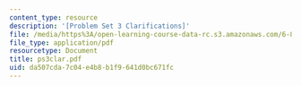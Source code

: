 ```yaml
---
content_type: resource
description: '[Problem Set 3 Clarifications]'
file: /media/https%3A/open-learning-course-data-rc.s3.amazonaws.com/6-826-principles-of-computer-systems-spring-2002/da507cda7c04e4b8b1f9641d0bc671fc_ps3clar.pdf
file_type: application/pdf
resourcetype: Document
title: ps3clar.pdf
uid: da507cda-7c04-e4b8-b1f9-641d0bc671fc
---
```

